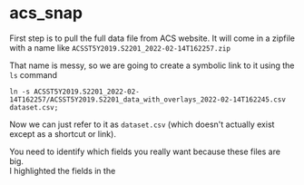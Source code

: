 # acs_snap
First step is to pull the full data file from ACS website.  It will come in a  zipfile with a name like 
`ACSST5Y2019.S2201_2022-02-14T162257.zip`

That name is messy, so we are going to create a symbolic link to it using the `ls` command
```
ln -s ACSST5Y2019.S2201_2022-02-14T162257/ACSST5Y2019.S2201_data_with_overlays_2022-02-14T162245.csv dataset.csv;
```
Now we can just refer to it as `dataset.csv` (which doesn't actually exist except as a shortcut or link).  

You need to identify which fields you really want because these files are big.  
I highlighted the fields in the 
